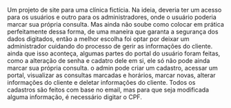 Um projeto de site para uma clínica fictícia. Na ideia, deveria ter um acesso para os usuários e outro para os administradores, onde o usuário poderia marcar sua própria consulta. Mas ainda não soube como colocar em prática perfeitamente dessa forma, de uma maneira que garanta a segurança dos dados digitados, então a melhor escolha foi optar por deixar um administrador cuidando do processo de gerir as informações do cliente. ainda que isso aconteça, algumas partes do portal do usuário foram feitas, como a alteração de senha e cadatro dele em si, ele só não pode ainda marcar sua própria consulta. o admin pode criar um cadastro, acessar um portal, visualizar as consultas marcadas e horários, marcar novas, alterar informações do cliente e deletar informações do cliente. Todos os cadastros são feitos com base no email, mas para que seja modificada alguma informação, é necessário digitar o CPF.

